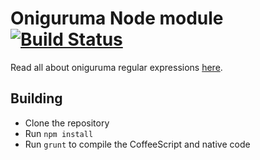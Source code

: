 # Oniguruma Node module [![Build Status](https://travis-ci.org/Atom/node-oniguruma.png)](https://travis-ci.org/Atom/node-oniguruma)

Read all about oniguruma regular expressions [here](http://www.geocities.jp/kosako3/oniguruma/doc/RE.txt).

## Building

  * Clone the repository
  * Run `npm install`
  * Run `grunt` to compile the CoffeeScript and native code

